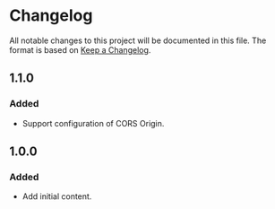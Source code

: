 # Changelog

All notable changes to this project will be documented in this file.  The format is based on [Keep a Changelog].

[comment]: <> (Added:      new features)
[comment]: <> (Changed:    changes in existing functionality)
[comment]: <> (Deprecated: soon-to-be removed features)
[comment]: <> (Removed:    now removed features)
[comment]: <> (Fixed:      any bug fixes)
[comment]: <> (Security:   in case of vulnerabilities)



## 1.1.0

### Added
* Support configuration of CORS Origin.



## 1.0.0

### Added
* Add initial content.



[Keep a Changelog]: https://keepachangelog.com/en/1.0.0
